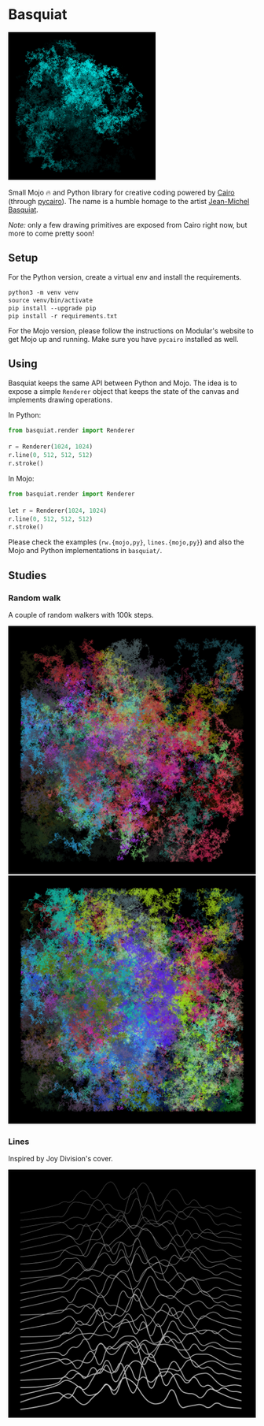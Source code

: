 # Basquiat

<img src="./docs/rw3.jpg" width="300px" />

Small Mojo :fire: and Python library for creative coding powered by
[Cairo](https://www.cairographics.org/) (through [pycairo](https://pycairo.readthedocs.io/en/latest/)).
The name is a humble homage to the artist [Jean-Michel Basquiat](https://en.wikipedia.org/wiki/Jean-Michel_Basquiat).

*Note:* only a few drawing primitives are exposed from Cairo right now, but
more to come pretty soon!

## Setup

For the Python version, create a virtual env and install the requirements.

```
python3 -m venv venv
source venv/bin/activate
pip install --upgrade pip
pip install -r requirements.txt
```

For the Mojo version, please follow the instructions on Modular's website
to get Mojo up and running. Make sure you have `pycairo` installed as well.

## Using

Basquiat keeps the same API between Python and Mojo. The idea is to
expose a simple `Renderer` object that keeps the state of the canvas
and implements drawing operations.

In Python:

```python
from basquiat.render import Renderer

r = Renderer(1024, 1024)
r.line(0, 512, 512, 512)
r.stroke()
```

In Mojo:

```python
from basquiat.render import Renderer

let r = Renderer(1024, 1024)
r.line(0, 512, 512, 512)
r.stroke()
```

Please check the examples (`rw.{mojo,py}`, `lines.{mojo,py}`) and
also the Mojo and Python implementations in `basquiat/`.

## Studies

### Random walk

A couple of random walkers with 100k steps.

![](./docs/rw5.jpg)
![](./docs/rw6.jpg)

### Lines

Inspired by Joy Division's cover.

![](./docs/lines.jpg)

